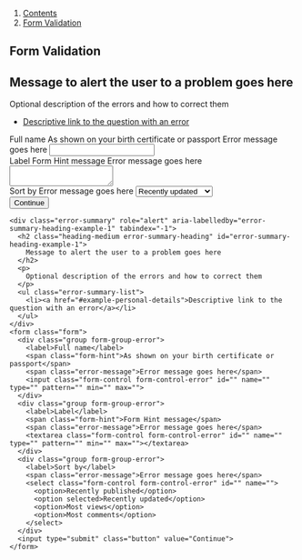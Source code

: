 <div class="breadcrumbs">
  <ol>
    <li><a href="/docs/core/contents">Contents</a></li>
    <li><a href="#">Form Validation</a></li>
  </ol>
</div>

## Form Validation

<div class="error-summary" role="alert" aria-labelledby="error-summary-heading-example-1" tabindex="-1">
  <h2 class="heading-medium error-summary-heading" id="error-summary-heading-example-1">
    Message to alert the user to a problem goes here
  </h2>
  <p>
    Optional description of the errors and how to correct them
  </p>
  <ul class="error-summary-list">
    <li><a href="#example-personal-details">Descriptive link to the question with an error</a></li>
  </ul>
</div>
<form class="form">
  <div class="group form-group-error">
    <label>Full name</label>
    <span class="form-hint">As shown on your birth certificate or passport</span>
    <span class="error-message">Error message goes here</span>
    <input class="form-control form-control-error" id="" name="" type="" pattern="" min="" max="">
  </div>
  <div class="group form-group-error">
    <label>Label</label>
    <span class="form-hint">Form Hint message</span>
    <span class="error-message">Error message goes here</span>
    <textarea class="form-control form-control-error" id="" name="" type="" pattern="" min="" max=""></textarea>
  </div>
  <div class="group form-group-error">
    <label>Sort by</label>
    <span class="error-message">Error message goes here</span>
    <select class="form-control form-control-error" id="" name="">
      <option>Recently published</option>
      <option selected>Recently updated</option>
      <option>Most views</option>
      <option>Most comments</option>
    </select>
  </div>
  <input type="submit" class="button" value="Continue">
</form>

    <div class="error-summary" role="alert" aria-labelledby="error-summary-heading-example-1" tabindex="-1">
      <h2 class="heading-medium error-summary-heading" id="error-summary-heading-example-1">
        Message to alert the user to a problem goes here
      </h2>
      <p>
        Optional description of the errors and how to correct them
      </p>
      <ul class="error-summary-list">
        <li><a href="#example-personal-details">Descriptive link to the question with an error</a></li>
      </ul>
    </div>
    <form class="form">
      <div class="group form-group-error">
        <label>Full name</label>
        <span class="form-hint">As shown on your birth certificate or passport</span>
        <span class="error-message">Error message goes here</span>
        <input class="form-control form-control-error" id="" name="" type="" pattern="" min="" max="">
      </div>
      <div class="group form-group-error">
        <label>Label</label>
        <span class="form-hint">Form Hint message</span>
        <span class="error-message">Error message goes here</span>
        <textarea class="form-control form-control-error" id="" name="" type="" pattern="" min="" max=""></textarea>
      </div>
      <div class="group form-group-error">
        <label>Sort by</label>
        <span class="error-message">Error message goes here</span>
        <select class="form-control form-control-error" id="" name="">
          <option>Recently published</option>
          <option selected>Recently updated</option>
          <option>Most views</option>
          <option>Most comments</option>
        </select>
      </div>
      <input type="submit" class="button" value="Continue">
    </form>